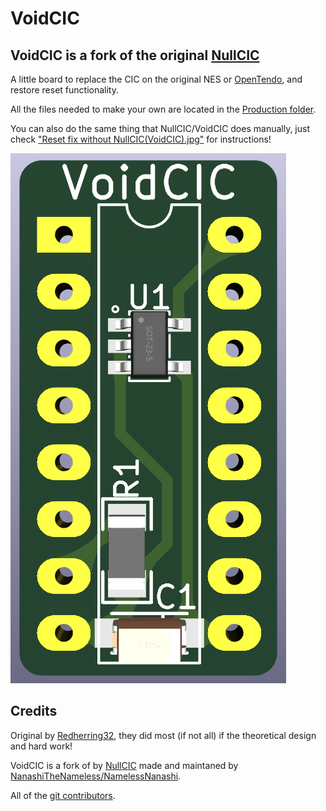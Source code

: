 # VoidCIC

## VoidCIC is a fork of the original [NullCIC](<https://github.com/Redherring32/NullCIC/>)

A little board to replace the CIC on the original NES or [OpenTendo](<https://github.com/Redherring32/OpenTendo>), and restore reset functionality.

All the files needed to make your own are located in the [Production folder](<production>).

You can also do the same thing that NullCIC/VoidCIC does manually, just check ["Reset fix without NullCIC(VoidCIC).jpg"](<Reset fix without NullCIC(VoidCIC).jpg>) for instructions!

![VoidCIC](<VoidCIC.png>)

## Credits

Original by [Redherring32](<https://github.com/Redherring32>), they did most (if not all) if the theoretical design and hard work!

VoidCIC is a fork of by [NullCIC](<https://github.com/Redherring32/NullCIC/>) made and maintaned by [NanashiTheNameless/NamelessNanashi](<https://github.com/NanashiTheNameless>).

All of the [git contributors](<https://github.com/NanashiTheNameless/VoidCIC/graphs/contributors>).
